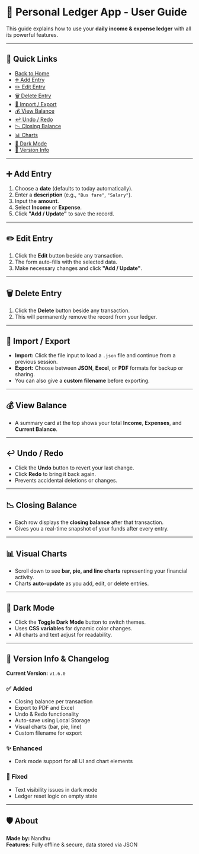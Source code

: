 # 📘 Personal Ledger App - User Guide

This guide explains how to use your **daily income & expense ledger** with all its powerful features.

---

## 📎 Quick Links
- [Back to Home](./index.html)
- [➕ Add Entry](#-add-entry)
- [✏️ Edit Entry](#️-edit-entry)
- [🗑️ Delete Entry](#%EF%B8%8F-delete-entry)
- [📁 Import / Export](#-import--export)
- [💰 View Balance](#-view-balance)
- [↩️ Undo / Redo](#️-undo--redo)
- [📉 Closing Balance](#-closing-balance)
- [📊 Charts](#-visual-charts)
- [🌙 Dark Mode](#-dark-mode)
- [📌 Version Info](#-version-info--changelog)

---

## ➕ Add Entry
1. Choose a **date** (defaults to today automatically).
2. Enter a **description** (e.g., `"Bus fare"`, `"Salary"`).
3. Input the **amount**.
4. Select **Income** or **Expense**.
5. Click **"Add / Update"** to save the record.

---

## ✏️ Edit Entry
1. Click the **Edit** button beside any transaction.
2. The form auto-fills with the selected data.
3. Make necessary changes and click **"Add / Update"**.

---

## 🗑️ Delete Entry
1. Click the **Delete** button beside any transaction.
2. This will permanently remove the record from your ledger.

---

## 📁 Import / Export
- **Import:** Click the file input to load a `.json` file and continue from a previous session.
- **Export:** Choose between **JSON**, **Excel**, or **PDF** formats for backup or sharing.
- You can also give a **custom filename** before exporting.

---

## 💰 View Balance
- A summary card at the top shows your total **Income**, **Expenses**, and **Current Balance**.

---

## ↩️ Undo / Redo
- Click the **Undo** button to revert your last change.
- Click **Redo** to bring it back again.
- Prevents accidental deletions or changes.

---

## 📉 Closing Balance
- Each row displays the **closing balance** after that transaction.
- Gives you a real-time snapshot of your funds after every entry.

---

## 📊 Visual Charts
- Scroll down to see **bar, pie, and line charts** representing your financial activity.
- Charts **auto-update** as you add, edit, or delete entries.

---

## 🌙 Dark Mode
- Click the **Toggle Dark Mode** button to switch themes.
- Uses **CSS variables** for dynamic color changes.
- All charts and text adjust for readability.

---

## 📌 Version Info & Changelog
**Current Version:** `v1.6.0`

### ✅ Added
- Closing balance per transaction  
- Export to PDF and Excel  
- Undo & Redo functionality  
- Auto-save using Local Storage  
- Visual charts (bar, pie, line)  
- Custom filename for export  

### ✨ Enhanced
- Dark mode support for all UI and chart elements  

### 🔧 Fixed
- Text visibility issues in dark mode  
- Ledger reset logic on empty state  

---

## 🛡️ About
**Made by:** Nandhu  
**Features:** Fully offline & secure, data stored via JSON